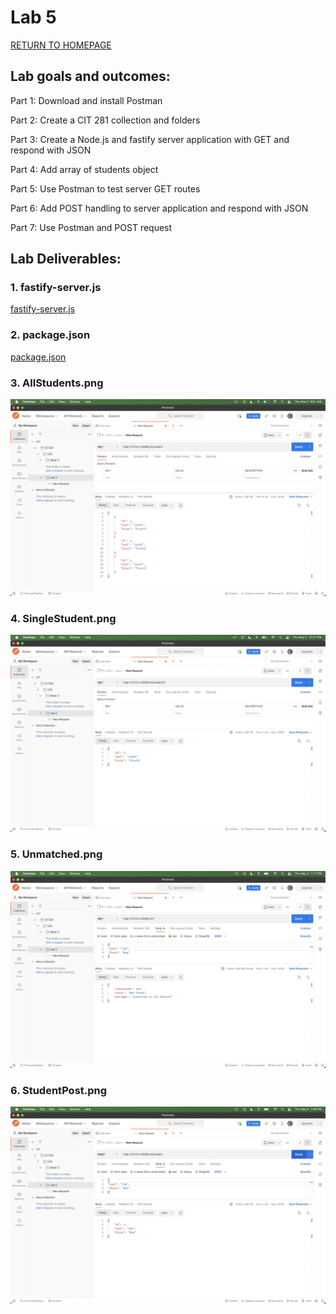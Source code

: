 # Lab 5

[RETURN TO HOMEPAGE](https://sierrabakerr.github.io/)

## Lab goals and outcomes:

Part 1: Download and install Postman

Part 2: Create a CIT 281 collection and folders

Part 3: Create a Node.js and fastify server application with GET and respond with JSON

Part 4: Add array of students object

Part 5: Use Postman to test server GET routes

Part 6: Add POST handling to server application and respond with JSON

Part 7: Use Postman and POST request



## Lab Deliverables:

### 1. fastify-server.js
[fastify-server.js](fastify-server.js)

### 2. package.json
[package.json](package.json)

### 3. AllStudents.png
![AllStudents.png](AllStudent.png)

### 4. SingleStudent.png
![SingleStudent.png](SingleStudent.png)

### 5. Unmatched.png
![Unmatched.png](Unmatched.png)

### 6. StudentPost.png
![StudentPost.png](StudentPost.png)
